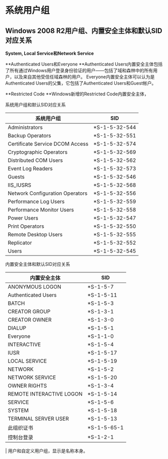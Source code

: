 # 系统用户组



## Windows 2008 R2用户组、内置安全主体和默认SID对应关系



**System, Local Service和Network Service**



**Authenticated Users和Everyone
**Authenticated Users内置安全主体包括了所有通过Windows用户登录身份验证的用户——包括了域和森林中的所有用户，以及来自其他受信任域森林的用户。
Everyone内置安全主体可以认为是Authenticated Users的父集，它包括了Authenticated Users和Guest帐户。

**Restricted Code
**Windows新增的Restricted Code内置安全主体，



系统用户组和默认SID对应关系

|系统用户组|	SID   |
|---|----|
|Administrators	|*S-1-5-32-544|
|Backup Operators	|*S-1-5-32-551|
|Certificate Service DCOM Access	|*S-1-5-32-574|
|Cryptographic Operators	|*S-1-5-32-569|
|Distributed COM Users	|*S-1-5-32-562|
|Event Log Readers	|*S-1-5-32-573|
|Guests	|*S-1-5-32-546|
|IIS_IUSRS	|*S-1-5-32-568|
|Network Configuration Operators	|*S-1-5-32-556|
|Performance Log Users	|*S-1-5-32-559|
|Performance Monitor Users	|*S-1-5-32-558|
|Power Users	|*S-1-5-32-547|
|Print Operators	|*S-1-5-32-550|
|Remote Desktop Users	|*S-1-5-32-555|
|Replicator	|*S-1-5-32-552|
|Users	|*S-1-5-32-545|



内置安全主体和默认SID对应关系



|内置安全主体	|SID   |
|---|----|
|ANONYMOUS LOGON	|*S-1-5-7  |
|Authenticated Users	|*S-1-5-11 |
|BATCH	|*S-1-5-3  |
|CREATOR GROUP	|*S-1-3-1  |
|CREATOR OWNER	|*S-1-3-0  |
|DIALUP	|*S-1-5-1  |
|Everyone	|*S-1-1-0  |
|INTERACTIVE	|*S-1-5-4  |
|IUSR	|*S-1-5-17 |
|LOCAL SERVICE	|*S-1-5-19 |
|NETWORK	|*S-1-5-2  |
|NETWORK SERVICE	|*S-1-5-20 |
|OWNER RIGHTS	|*S-1-3-4  |
|REMOTE INTERACTIVE LOGON	|*S-1-5-14 |
|SERVICE	|*S-1-5-6  |
|SYSTEM	|*S-1-5-18 |
|TERMINAL SERVER USER	|*S-1-5-13 |
|此组织证书	|*S-1-5-65-1   |
|控制台登录	|*S-1-2-1  |
  |
用户和自定义用户组，显示是名称本身。